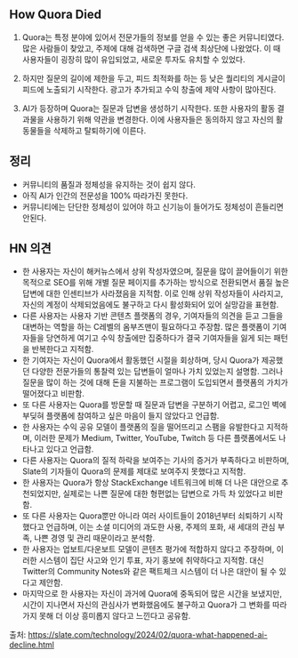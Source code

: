 ## How Quora Died

1. Quora는 특정 분야에 있어서 전문가들의 정보를 얻을 수 있는 좋은 커뮤니티였다. 많은 사람들이 찾았고, 주제에 대해 검색하면 구글 검색 최상단에 나왔었다. 이 때 사용자들이 굉장히 많이 유입되었고, 새로운 투자도 유치할 수 있었다.

2. 하지만 질문의 길이에 제한을 두고, 피드 최적화를 하는 등 낮은 퀄리티의 게시글이 피드에 노출되기 시작한다. 광고가 추가되고 수익 창출에 제약 사항이 많아진다.

3. AI가 등장하며 Quora는 질문과 답변을 생성하기 시작한다. 또한 사용자의 활동 결과물을 사용하기 위해 약관을 변경한다. 이에 사용자들은 동의하지 않고 자신의 활동물들을 삭제하고 탈퇴하기에 이른다.

## 정리

- 커뮤니티의 품질과 정체성을 유지하는 것이 쉽지 않다.
- 아직 AI가 인간의 전문성을 100% 따라가진 못한다.
- 커뮤니티에는 단단한 정체성이 있어야 하고 신기능이 들어가도 정체성이 흔들리면 안된다.

## HN 의견

- 한 사용자는 자신이 해커뉴스에서 상위 작성자였으며, 질문을 많이 끌어들이기 위한 목적으로 SEO를 위해 개별 질문 페이지를 추가하는 방식으로 전환되면서 품질 높은 답변에 대한 인센티브가 사라졌음을 지적함. 이로 인해 상위 작성자들이 사라지고, 자신의 계정이 삭제되었음에도 불구하고 다시 활성화되어 있어 실망감을 표현함.
- 다른 사용자는 사용자 기반 콘텐츠 플랫폼의 경우, 기여자들의 의견을 듣고 그들을 대변하는 역할을 하는 C레벨의 옴부즈맨이 필요하다고 주장함. 많은 플랫폼이 기여자들을 당연하게 여기고 수익 창출에만 집중하다가 결국 기여자들을 잃게 되는 패턴을 반복한다고 지적함.
- 한 기여자는 자신이 Quora에서 활동했던 시절을 회상하며, 당시 Quora가 제공했던 다양한 전문가들의 통찰력 있는 답변들이 얼마나 가치 있었는지 설명함. 그러나 질문을 많이 하는 것에 대해 돈을 지불하는 프로그램이 도입되면서 플랫폼의 가치가 떨어졌다고 비판함.
- 또 다른 사용자는 Quora를 방문할 때 질문과 답변을 구분하기 어렵고, 로그인 벽에 부딪혀 플랫폼에 참여하고 싶은 마음이 들지 않았다고 언급함.
- 한 사용자는 수익 공유 모델이 플랫폼의 질을 떨어뜨리고 스팸을 유발한다고 지적하며, 이러한 문제가 Medium, Twitter, YouTube, Twitch 등 다른 플랫폼에서도 나타나고 있다고 언급함.
- 다른 사용자는 Quora의 질적 하락을 보여주는 기사의 증거가 부족하다고 비판하며, Slate의 기자들이 Quora의 문제를 제대로 보여주지 못했다고 지적함.
- 한 사용자는 Quora가 항상 StackExchange 네트워크에 비해 더 나은 대안으로 추천되었지만, 실제로는 나쁜 질문에 대한 형편없는 답변으로 가득 차 있었다고 비판함.
- 또 다른 사용자는 Quora뿐만 아니라 여러 사이트들이 2018년부터 쇠퇴하기 시작했다고 언급하며, 이는 소셜 미디어의 과도한 사용, 주제의 포화, 새 세대의 관심 부족, 나쁜 경영 및 관리 때문이라고 분석함.
- 한 사용자는 업보트/다운보트 모델이 콘텐츠 평가에 적합하지 않다고 주장하며, 이러한 시스템이 집단 사고와 인기 투표, 자기 홍보에 취약하다고 지적함. 대신 Twitter의 Community Notes와 같은 팩트체크 시스템이 더 나은 대안이 될 수 있다고 제안함.
- 마지막으로 한 사용자는 자신이 과거에 Quora에 중독되어 많은 시간을 보냈지만, 시간이 지나면서 자신의 관심사가 변화했음에도 불구하고 Quora가 그 변화를 따라가지 못해 더 이상 흥미롭지 않다고 느낀다고 공유함.

출처: https://slate.com/technology/2024/02/quora-what-happened-ai-decline.html